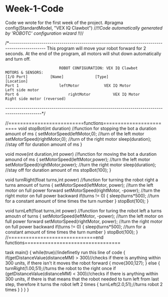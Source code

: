 # Week-1-Code
Code we wrote for the first week of the project.
#pragma config(StandardModel, "VEX IQ Clawbot")
//*!!Code automatically generated by 'ROBOTC' configuration wizard               !!*//

/*------------------------------------------------------------------------------------------------
  This program will move your robot forward for 2 seconds. At the end of the program, all motors
  will shut down automatically and turn off.

                            ROBOT CONFIGURATION: VEX IQ Clawbot
    MOTORS & SENSORS:
    [I/O Port]          [Name]              [Type]                			[Location]
    Port 1        			leftMotor           VEX IQ Motor		      Left side motor
    Port 6       				rightMotor          VEX IQ Motor		      Right side motor (reversed)
------------------------------------------------------------------------------------------------*/

//==========================functions========================
void stopBot(int duration) //function for stopping the bot a duration amount of ms
{
	setMotorSpeed(leftMotor,0); //turn of the left motor
	setMotorSpeed(rightMotor,0); //turn of the right motor
	sleep(duration); //stay off for duration amount of ms
}

void move(int duration,int power) //function for moving the bot  a duration amound of ms
{
	setMotorSpeed(leftMotor,power); //turn the left motor
	setMotorSpeed(rightMotor,power); //turn the right motor
	sleep(duration); //stay off for duration amount of ms
	stopBot(100);
}

void turnRight(float turns,int power) //function for turning the robot right a turns amount of turns
{
	setMotorSpeed(leftMotor, power); //turn the left motor on full power forward
	setMotorSpeed(rightMotor, -power); //turn the right motor on full power backward
	if(turns != 0)
	{
		sleep(turns*500); //turn for a constant amount of time times the turn number
	}
	stopBot(100);
}

void turnLeft(float turns,int power) //function for turing the robot left a turns amoutn of turns
{
	setMotorSpeed(leftMotor, -power); //turn the left motor on full power forward
	setMotorSpeed(rightMotor, power); //turn the right motor on full power backward
	if(turns != 0)
	{
		sleep(turns*500); //turn for a constant amount of time times the turn number
	}
	stopBot(100);
}
//==============================end functions=================================

task main()
{
  while(true)//indefinetly run this line of code
  {
  	if(getDistanceValue(distanceMM) > 300)//checks if there is anything within 300 units, if there isn't it moves the robot forward
  	{
  		move(300,127);
	  }
	  else
		{
			turnRight(1.00,51);//turns the robot to the right once
			if (getDistanceValue(distanceMM) < 300)//checks if there is anything within 300 units, if there is that means that the robot needed to turn left from last step, therefore it turns the robot left 2 times
			{
			    turnLeft(2.0,51);//turns robot 2 times
			}
		}
	}
}
